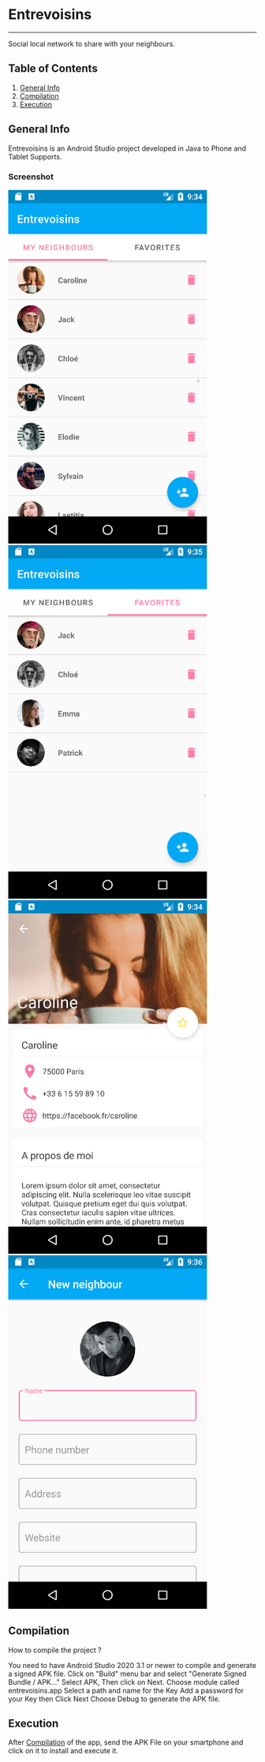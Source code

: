 # Entrevoisins
***
Social local network to share with your neighbours.

## Table of Contents
1. [General Info](#general-info)
2. [Compilation](#compilation)
3. [Execution](#execution)

## General Info

Entrevoisins is an Android Studio project developed in Java to Phone and Tablet Supports.

### Screenshot
![Image text](/app/src/main/res/drawable/screenshot1.png)
![Image text](/app/src/main/res/drawable/screenshot2.png)
![Image text](/app/src/main/res/drawable/screenshot3.png)
![Image text](/app/src/main/res/drawable/screenshot4.png)

## Compilation

How to compile the project ?

You need to have Android Studio 2020 3.1 or newer to compile and generate a signed APK file.
Click on "Build" menu bar and select "Generate Signed Bundle / APK..."
Select APK, Then click on Next.
Choose module called entrevoisins.app
Select a path and name for the Key
Add a password for your Key then Click Next
Choose Debug to generate the APK file. 


## Execution

After [Compilation](#compilation) of the app, send the APK File on your smartphone and click on it to install and execute it.

